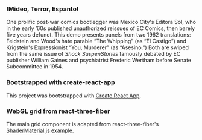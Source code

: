 ### !Mideo, Terror, Espanto!

One prolific post-war comics bootlegger was Mexico City's Editora Sol, who in the early ’60s published unauthorized reissues of EC Comics, then barely five years defunct. This demo presents panels from two 1962 translations: Feldstein and Wood's hate parable “The Whipping” (as “El Castigo”) and Krigstein's Expressionist “You, Murderer” (as “Asesino.”) Both are swiped from the same issue of <i>Shock SuspenStories</i> famously debated by EC publisher William Gaines and psychiatrist Frederic Wertham before Senate Subcommittee in 1954.

### Bootstrapped with create-react-app

This project was bootstrapped with [Create React App](https://github.com/facebook/create-react-app).

### WebGL grid from react-three-fiber

The main grid component is adapted from react-three-fiber's [ShaderMaterial.js example](https://github.com/drcmda/react-three-fiber/blob/master/examples/components/ShaderMaterial.js).
